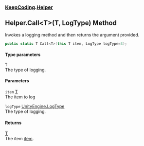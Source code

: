 ### [KeepCoding](KeepCoding.md 'KeepCoding').[Helper](KeepCoding_Helper.md 'KeepCoding.Helper')
## Helper.Call&lt;T&gt;(T, LogType) Method
Invokes a logging method and then returns the argument provided.  
```csharp
public static T Call<T>(this T item, LogType logType=3);
```
#### Type parameters
<a name='KeepCoding_Helper_Call_T_(T_LogType)_T'></a>
`T`  
The type of logging.
  
#### Parameters
<a name='KeepCoding_Helper_Call_T_(T_LogType)_item'></a>
`item` [T](KeepCoding_Helper_Call_T_(T_LogType).md#KeepCoding_Helper_Call_T_(T_LogType)_T 'KeepCoding.Helper.Call&lt;T&gt;(T, LogType).T')  
The item to log
  
<a name='KeepCoding_Helper_Call_T_(T_LogType)_logType'></a>
`logType` [UnityEngine.LogType](https://docs.microsoft.com/en-us/dotnet/api/UnityEngine.LogType 'UnityEngine.LogType')  
The type of logging.
  
#### Returns
[T](KeepCoding_Helper_Call_T_(T_LogType).md#KeepCoding_Helper_Call_T_(T_LogType)_T 'KeepCoding.Helper.Call&lt;T&gt;(T, LogType).T')  
The item [item](KeepCoding_Helper_Call_T_(T_LogType).md#KeepCoding_Helper_Call_T_(T_LogType)_item 'KeepCoding.Helper.Call&lt;T&gt;(T, LogType).item').
